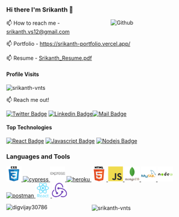 ### Hi there I'm Srikanth 👋


<img width="45%" align="right" alt="Github" src="https://cdn.dribbble.com/users/1192538/screenshots/4542798/1.gif" />


📫 How to reach me - srikanth.vs12@gmail.com

📫 Portfolio - https://srikanth-portfolio.vercel.app/

📫 Resume - [Srikanth_Resume.pdf](https://github.com/srikanth-vnts/srikanth-vnts/files/7417641/Srikanth_Resume.pdf)


#### Profile Visits 

<p align="left"> <img src="https://komarev.com/ghpvc/?username=srikanth-vnts&label=Profile%20views&color=0e75b6&style=flat" alt="srikanth-vnts" /> </p>

:mailbox: Reach me out!

[![Twitter Badge](https://img.shields.io/badge/-@srikanth-1ca0f1?style=flat&labelColor=1ca0f1&logo=twitter&logoColor=white&link=https://twitter.com/srknth23)](https://twitter.com/srknth23) [![Linkedin Badge](https://img.shields.io/badge/-srikanth-5882b0169?style=flat&labelColor=0e76a8&logo=linkedin&logoColor=white)](https://www.linkedin.com/in/srikanth-vnts-8a4416121/)[![Mail Badge](https://img.shields.io/badge/-srikanth.vs12@gmail.com-c0392b?style=flat&labelColor=c0392b&logo=gmail&logoColor=white)](mailto:srikanth.vs12@gmail.com)

#### Top Technologies

<!-- TODO: Make technologies links takes you to repositories -->

[![React Badge](https://img.shields.io/badge/-React-61DBFB?style=for-the-badge&labelColor=black&logo=react&logoColor=61DBFB)](#) [![Javascript Badge](https://img.shields.io/badge/-Javascript-F0DB4F?style=for-the-badge&labelColor=black&logo=javascript&logoColor=F0DB4F)](#) [![Nodejs Badge](https://img.shields.io/badge/-Nodejs-3C873A?style=for-the-badge&labelColor=black&logo=node.js&logoColor=3C873A)](#)


### Languages and Tools
<a href="https://www.w3schools.com/css/" target="_blank"> <img src="https://raw.githubusercontent.com/devicons/devicon/master/icons/css3/css3-original-wordmark.svg" alt="css3" width="40" height="40"/> </a> <a href="https://www.cypress.io" target="_blank"> <img src="https://raw.githubusercontent.com/simple-icons/simple-icons/6e46ec1fc23b60c8fd0d2f2ff46db82e16dbd75f/icons/cypress.svg" alt="cypress" width="40" height="40"/> </a> <a href="https://expressjs.com" target="_blank"> <img src="https://raw.githubusercontent.com/devicons/devicon/master/icons/express/express-original-wordmark.svg" alt="express" width="40" height="40"/> </a> <a href="https://heroku.com" target="_blank"> <img src="https://www.vectorlogo.zone/logos/heroku/heroku-icon.svg" alt="heroku" width="40" height="40"/> </a> <a href="https://www.w3.org/html/" target="_blank"> <img src="https://raw.githubusercontent.com/devicons/devicon/master/icons/html5/html5-original-wordmark.svg" alt="html5" width="40" height="40"/> </a> <a href="https://developer.mozilla.org/en-US/docs/Web/JavaScript" target="_blank"> <img src="https://raw.githubusercontent.com/devicons/devicon/master/icons/javascript/javascript-original.svg" alt="javascript" width="40" height="40"/> </a> <a href="https://www.mongodb.com/" target="_blank"> <img src="https://raw.githubusercontent.com/devicons/devicon/master/icons/mongodb/mongodb-original-wordmark.svg" alt="mongodb" width="40" height="40"/> </a> <a href="https://www.mysql.com/" target="_blank"> <img src="https://raw.githubusercontent.com/devicons/devicon/master/icons/mysql/mysql-original-wordmark.svg" alt="mysql" width="40" height="40"/> </a> <a href="https://nodejs.org" target="_blank"> <img src="https://raw.githubusercontent.com/devicons/devicon/master/icons/nodejs/nodejs-original-wordmark.svg" alt="nodejs" width="40" height="40"/> </a>  <a href="https://postman.com" target="_blank"> <img src="https://www.vectorlogo.zone/logos/getpostman/getpostman-icon.svg" alt="postman" width="40" height="40"/> </a>  <a href="https://reactjs.org/" target="_blank"> <img src="https://raw.githubusercontent.com/devicons/devicon/master/icons/react/react-original-wordmark.svg" alt="react" width="40" height="40"/> </a> <a href="https://redux.js.org" target="_blank"> <img src="https://raw.githubusercontent.com/devicons/devicon/master/icons/redux/redux-original.svg" alt="redux" width="40" height="40"/> </a> </p>

<p><img align="left" src="https://github-readme-stats.vercel.app/api/top-langs?username=digvijay30786&show_icons=true&locale=en&layout=compact" alt="digvijay30786" width="45%"  margin="5px" /></p>
<p><img align="center" src="https://github-readme-streak-stats.herokuapp.com/?user=srikanth-vnts" alt="srikanth-vnts"  width="45%"  margin="5px"/></p>





<!--
**srikanth-vnts/srikanth-vnts** is a ✨ _special_ ✨ repository because its `README.md` (this file) appears on your GitHub profile.
[<img src = "https://user-images.githubusercontent.com/81952779/138876036-e92dabc3-bee2-4be2-8dd8-97547c61bd8f.JPG" style="width:100px" />](url)
Here are some ideas to get you started:

- 🔭 I’m currently working on ...
- 🌱 I’m currently learning ...
- 👯 I’m looking to collaborate on ...
- 🤔 I’m looking for help with ...
- 💬 Ask me about ...
- 📫 How to reach me: ...
- 😄 Pronouns: ...
- ⚡ Fun fact: ...
- How to rech me - srikanth.vs12@gmail.com
-->



